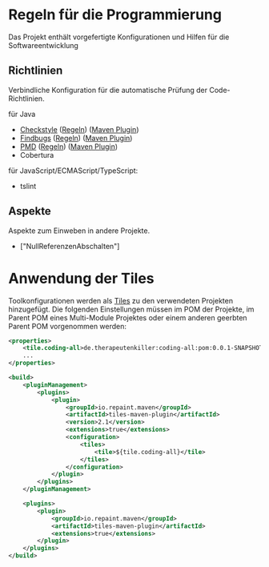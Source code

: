 Regeln für die Programmierung
=============================

Das Projekt enthält vorgefertigte Konfigurationen und Hilfen für die Softwareentwicklung

Richtlinien
-----------

Verbindliche Konfiguration für die automatische Prüfung der Code-Richtlinien.

für Java

 * [Checkstyle](http://checkstyle.sourceforge.net/) 
 ([Regeln](http://checkstyle.sourceforge.net/checks.html)) 
 ([Maven Plugin](https://maven.apache.org/plugins/maven-checkstyle-plugin/))
 * [Findbugs](http://findbugs.sourceforge.net/) 
 ([Regeln](http://findbugs.sourceforge.net/bugDescriptions.html)) 
 ([Maven Plugin](http://gleclaire.github.io/findbugs-maven-plugin/))
 * [PMD](https://pmd.github.io/) 
 ([Regeln](http://pmd.sourceforge.net/pmd-5.3.2/pmd-java/rules/index.html)) 
 ([Maven Plugin](https://maven.apache.org/plugins/maven-pmd-plugin/))
 * Cobertura

für JavaScript/ECMAScript/TypeScript:

 * tslint

Aspekte
-------

Aspekte zum Einweben in andere Projekte. 

  * ["NullReferenzenAbschalten"]



Anwendung der Tiles
===================

Toolkonfigurationen werden als [Tiles](https://github.com/maoo/maven-tiles-examples) zu den
verwendeten Projekten hinzugefügt. Die folgenden Einstellungen müssen im POM der Projekte, im
Parent POM eines Multi-Module Projektes oder einem anderen geerbten Parent POM vorgenommen
werden:

```xml
<properties>
    <tile.coding-all>de.therapeutenkiller:coding-all:pom:0.0.1-SNAPSHOT</tile.coding-all>
    ...
</properties>

<build>
    <pluginManagement>
        <plugins>
            <plugin>
                <groupId>io.repaint.maven</groupId>
                <artifactId>tiles-maven-plugin</artifactId>
                <version>2.1</version>
                <extensions>true</extensions>
                <configuration>
                    <tiles>
                        <tile>${tile.coding-all}</tile>
                    </tiles>
                </configuration>
            </plugin>
        </plugins>
    </pluginManagement>

    <plugins>
        <plugin>
            <groupId>io.repaint.maven</groupId>
            <artifactId>tiles-maven-plugin</artifactId>
            <extensions>true</extensions>
        </plugin>
    </plugins>
</build>
```
